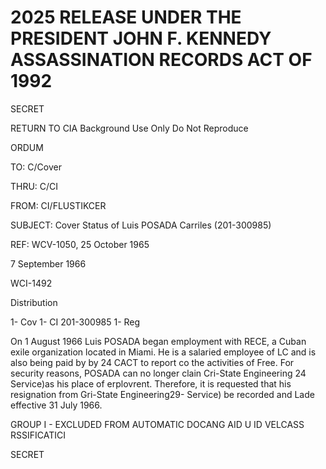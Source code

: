 # 2025 RELEASE UNDER THE PRESIDENT JOHN F. KENNEDY ASSASSINATION RECORDS ACT OF 1992

SECRET

RETURN TO CIA
Background Use Only
Do Not Reproduce

ORDUM

TO: C/Cover

THRU: C/CI

FROM: CI/FLUSTIKCER

SUBJECT: Cover Status of Luis POSADA
Carriles (201-300985)

REF: WCV-1050, 25 October 1965

7 September 1966

WCI-1492

Distribution

1- Cov
1- CI
201-300985
1- Reg

On 1 August 1966 Luis POSADA began employment with
RECE, a Cuban exile organization located in Miami. He is
a salaried employee of LC and is also being paid by by 24
CACT to report co the activities of Free. For security
reasons, POSADA can no longer clain Cri-State Engineering 24
Service)as his place of erplovrent. Therefore, it is
requested that his resignation from Gri-State Engineering29-
Service) be recorded and Lade effective 31 July 1966.

GROUP I - EXCLUDED FROM
AUTOMATIC DOCANG
AID U ID VELCASS RSSIFICATICI

SECRET
